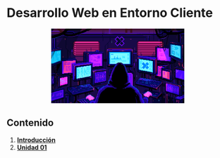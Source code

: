 # Desarrollo Web en Entorno Cliente

<div align=center>
<img src="../extras/hacker.gif" alt="me" width="60%">
</div>

## Contenido
1. [__Introducción__](./introducción/README.md)
2. [__Unidad 01__](./unidad%2001/README.md)